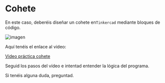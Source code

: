 # Cohete

En este caso, deberéis diseñar un cohete en``Tinkercad`` mediante bloques de código.

![imagen](img/2022-11-30-09-12-56.png)

Aquí tenéis el enlace al video:

[Video práctica cohete](https://youtu.be/aylClFbwyGM)

Seguid los pasos del vídeo e intentad entender la lógica del programa.

Si tenéis alguna duda, preguntad.
